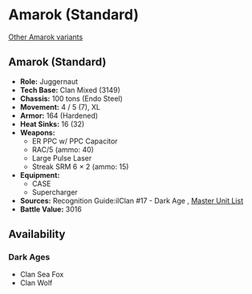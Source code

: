 # Amarok (Standard) 

[Other Amarok variants](../amarok.md) 

## Amarok (Standard) 

- **Role:** Juggernaut 
- **Tech Base:** Clan Mixed (3149) 
- **Chassis:** 100 tons (Endo Steel) 
- **Movement:** 4 / 5 (7), XL 
- **Armor:** 164 (Hardened) 
- **Heat Sinks:** 16 (32) 
- **Weapons:** 
  - ER PPC w/ PPC Capacitor 
  - RAC/5 (ammo: 40) 
  - Large Pulse Laser 
  - Streak SRM 6 × 2 (ammo: 15) 
- **Equipment:** 
  - CASE 
  - Supercharger 
- **Sources:** Recognition Guide:ilClan #17 - Dark Age , [Master Unit List](http://masterunitlist.info/Unit/Details/8239/amarok-standard) 
- **Battle Value:** 3016 

## Availability 

### Dark Ages 

- Clan Sea Fox 
- Clan Wolf 

